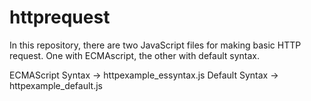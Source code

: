 # httprequest
In this repository, there are two JavaScript files for making basic HTTP request. 
One with ECMAscript, the other with default syntax.

ECMAScript Syntax -> httpexample_essyntax.js
Default    Syntax -> httpexample_default.js 